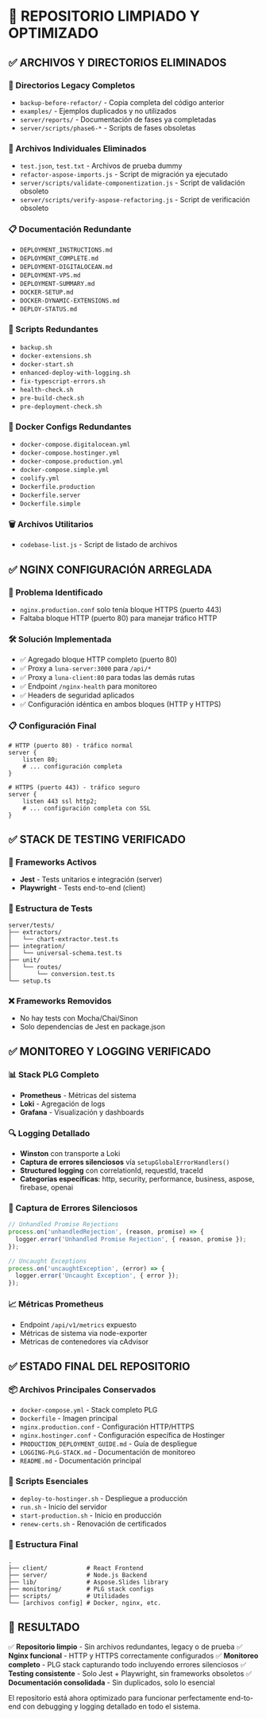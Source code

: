 # 🧹 REPOSITORIO LIMPIADO Y OPTIMIZADO

## ✅ ARCHIVOS Y DIRECTORIOS ELIMINADOS

### 📁 Directorios Legacy Completos
- `backup-before-refactor/` - Copia completa del código anterior
- `examples/` - Ejemplos duplicados y no utilizados
- `server/reports/` - Documentación de fases ya completadas
- `server/scripts/phase6-*` - Scripts de fases obsoletas

### 📄 Archivos Individuales Eliminados
- `test.json`, `test.txt` - Archivos de prueba dummy
- `refactor-aspose-imports.js` - Script de migración ya ejecutado
- `server/scripts/validate-componentization.js` - Script de validación obsoleto
- `server/scripts/verify-aspose-refactoring.js` - Script de verificación obsoleto

### 📋 Documentación Redundante
- `DEPLOYMENT_INSTRUCTIONS.md`
- `DEPLOYMENT_COMPLETE.md`
- `DEPLOYMENT-DIGITALOCEAN.md`
- `DEPLOYMENT-VPS.md`
- `DEPLOYMENT-SUMMARY.md`
- `DOCKER-SETUP.md`
- `DOCKER-DYNAMIC-EXTENSIONS.md`
- `DEPLOY-STATUS.md`

### 🔧 Scripts Redundantes
- `backup.sh`
- `docker-extensions.sh`
- `docker-start.sh`
- `enhanced-deploy-with-logging.sh`
- `fix-typescript-errors.sh`
- `health-check.sh`
- `pre-build-check.sh`
- `pre-deployment-check.sh`

### 🐳 Docker Configs Redundantes
- `docker-compose.digitalocean.yml`
- `docker-compose.hostinger.yml`
- `docker-compose.production.yml`
- `docker-compose.simple.yml`
- `coolify.yml`
- `Dockerfile.production`
- `Dockerfile.server`
- `Dockerfile.simple`

### 🗑️ Archivos Utilitarios
- `codebase-list.js` - Script de listado de archivos

## ✅ NGINX CONFIGURACIÓN ARREGLADA

### 🔧 Problema Identificado
- `nginx.production.conf` solo tenía bloque HTTPS (puerto 443)
- Faltaba bloque HTTP (puerto 80) para manejar tráfico HTTP

### 🛠️ Solución Implementada
- ✅ Agregado bloque HTTP completo (puerto 80)
- ✅ Proxy a `luna-server:3000` para `/api/*`
- ✅ Proxy a `luna-client:80` para todas las demás rutas
- ✅ Endpoint `/nginx-health` para monitoreo
- ✅ Headers de seguridad aplicados
- ✅ Configuración idéntica en ambos bloques (HTTP y HTTPS)

### 📋 Configuración Final
```nginx
# HTTP (puerto 80) - tráfico normal
server {
    listen 80;
    # ... configuración completa
}

# HTTPS (puerto 443) - tráfico seguro
server {
    listen 443 ssl http2;
    # ... configuración completa con SSL
}
```

## ✅ STACK DE TESTING VERIFICADO

### 🧪 Frameworks Activos
- **Jest** - Tests unitarios e integración (server)
- **Playwright** - Tests end-to-end (client)

### 📁 Estructura de Tests
```
server/tests/
├── extractors/
│   └── chart-extractor.test.ts
├── integration/
│   └── universal-schema.test.ts
├── unit/
│   └── routes/
│       └── conversion.test.ts
└── setup.ts
```

### ❌ Frameworks Removidos
- No hay tests con Mocha/Chai/Sinon
- Solo dependencias de Jest en package.json

## ✅ MONITOREO Y LOGGING VERIFICADO

### 📊 Stack PLG Completo
- **Prometheus** - Métricas del sistema
- **Loki** - Agregación de logs
- **Grafana** - Visualización y dashboards

### 🔍 Logging Detallado
- **Winston** con transporte a Loki
- **Captura de errores silenciosos** vía `setupGlobalErrorHandlers()`
- **Structured logging** con correlationId, requestId, traceId
- **Categorías específicas**: http, security, performance, business, aspose, firebase, openai

### 🚨 Captura de Errores Silenciosos
```typescript
// Unhandled Promise Rejections
process.on('unhandledRejection', (reason, promise) => {
  logger.error('Unhandled Promise Rejection', { reason, promise });
});

// Uncaught Exceptions
process.on('uncaughtException', (error) => {
  logger.error('Uncaught Exception', { error });
});
```

### 📈 Métricas Prometheus
- Endpoint `/api/v1/metrics` expuesto
- Métricas de sistema via node-exporter
- Métricas de contenedores via cAdvisor

## ✅ ESTADO FINAL DEL REPOSITORIO

### 📦 Archivos Principales Conservados
- `docker-compose.yml` - Stack completo PLG
- `Dockerfile` - Imagen principal
- `nginx.production.conf` - Configuración HTTP/HTTPS
- `nginx.hostinger.conf` - Configuración específica de Hostinger
- `PRODUCTION_DEPLOYMENT_GUIDE.md` - Guía de despliegue
- `LOGGING-PLG-STACK.md` - Documentación de monitoreo
- `README.md` - Documentación principal

### 🔧 Scripts Esenciales
- `deploy-to-hostinger.sh` - Despliegue a producción
- `run.sh` - Inicio del servidor
- `start-production.sh` - Inicio en producción
- `renew-certs.sh` - Renovación de certificados

### 📁 Estructura Final
```
.
├── client/           # React Frontend
├── server/           # Node.js Backend
├── lib/              # Aspose.Slides library
├── monitoring/       # PLG stack configs
├── scripts/          # Utilidades
└── [archivos config] # Docker, nginx, etc.
```

## 🎯 RESULTADO

✅ **Repositorio limpio** - Sin archivos redundantes, legacy o de prueba
✅ **Nginx funcional** - HTTP y HTTPS correctamente configurados
✅ **Monitoreo completo** - PLG stack capturando todo incluyendo errores silenciosos
✅ **Testing consistente** - Solo Jest + Playwright, sin frameworks obsoletos
✅ **Documentación consolidada** - Sin duplicados, solo lo esencial

El repositorio está ahora optimizado para funcionar perfectamente end-to-end con debugging y logging detallado en todo el sistema.